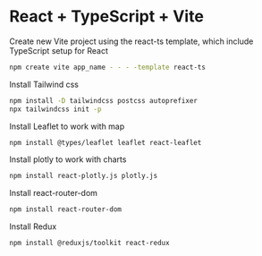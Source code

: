 # React + TypeScript + Vite
Create new Vite project using the react-ts template, which include TypeScript setup for React
```sh
npm create vite app_name - - - -template react-ts
```

Install Tailwind css
```sh
npm install -D tailwindcss postcss autoprefixer
npx tailwindcss init -p
```

Install Leaflet to work with map
```sh
npm install @types/leaflet leaflet react-leaflet
```

Install plotly  to work with charts
```sh
npm install react-plotly.js plotly.js
```


Install react-router-dom
```sh
npm install react-router-dom
```


Install Redux
```sh
npm install @reduxjs/toolkit react-redux
```
